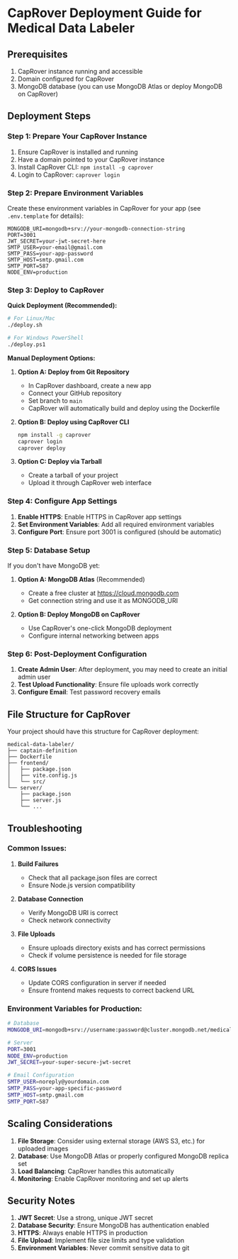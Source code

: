 # CapRover Deployment Guide for Medical Data Labeler

## Prerequisites

1. CapRover instance running and accessible
2. Domain configured for CapRover
3. MongoDB database (you can use MongoDB Atlas or deploy MongoDB on CapRover)

## Deployment Steps

### Step 1: Prepare Your CapRover Instance

1. Ensure CapRover is installed and running
2. Have a domain pointed to your CapRover instance
3. Install CapRover CLI: `npm install -g caprover`
4. Login to CapRover: `caprover login`

### Step 2: Prepare Environment Variables

Create these environment variables in CapRover for your app (see `.env.template` for details):

```
MONGODB_URI=mongodb+srv://your-mongodb-connection-string
PORT=3001
JWT_SECRET=your-jwt-secret-here
SMTP_USER=your-email@gmail.com
SMTP_PASS=your-app-password
SMTP_HOST=smtp.gmail.com
SMTP_PORT=587
NODE_ENV=production
```

### Step 3: Deploy to CapRover

**Quick Deployment (Recommended):**
```bash
# For Linux/Mac
./deploy.sh

# For Windows PowerShell
./deploy.ps1
```

**Manual Deployment Options:**

1. **Option A: Deploy from Git Repository**
   - In CapRover dashboard, create a new app
   - Connect your GitHub repository
   - Set branch to `main`
   - CapRover will automatically build and deploy using the Dockerfile

2. **Option B: Deploy using CapRover CLI**
   ```bash
   npm install -g caprover
   caprover login
   caprover deploy
   ```

3. **Option C: Deploy via Tarball**
   - Create a tarball of your project
   - Upload it through CapRover web interface

### Step 4: Configure App Settings

1. **Enable HTTPS**: Enable HTTPS in CapRover app settings
2. **Set Environment Variables**: Add all required environment variables
3. **Configure Port**: Ensure port 3001 is configured (should be automatic)

### Step 5: Database Setup

If you don't have MongoDB yet:

1. **Option A: MongoDB Atlas** (Recommended)
   - Create a free cluster at https://cloud.mongodb.com
   - Get connection string and use it as MONGODB_URI

2. **Option B: Deploy MongoDB on CapRover**
   - Use CapRover's one-click MongoDB deployment
   - Configure internal networking between apps

### Step 6: Post-Deployment Configuration

1. **Create Admin User**: After deployment, you may need to create an initial admin user
2. **Test Upload Functionality**: Ensure file uploads work correctly
3. **Configure Email**: Test password recovery emails

## File Structure for CapRover

Your project should have this structure for CapRover deployment:
```
medical-data-labeler/
├── captain-definition
├── Dockerfile
├── frontend/
│   ├── package.json
│   ├── vite.config.js
│   └── src/
└── server/
    ├── package.json
    ├── server.js
    └── ...
```

## Troubleshooting

### Common Issues:

1. **Build Failures**
   - Check that all package.json files are correct
   - Ensure Node.js version compatibility

2. **Database Connection**
   - Verify MongoDB URI is correct
   - Check network connectivity

3. **File Uploads**
   - Ensure uploads directory exists and has correct permissions
   - Check if volume persistence is needed for file storage

4. **CORS Issues**
   - Update CORS configuration in server if needed
   - Ensure frontend makes requests to correct backend URL

### Environment Variables for Production:

```bash
# Database
MONGODB_URI=mongodb+srv://username:password@cluster.mongodb.net/medical-labeler

# Server
PORT=3001
NODE_ENV=production
JWT_SECRET=your-super-secure-jwt-secret

# Email Configuration
SMTP_USER=noreply@yourdomain.com
SMTP_PASS=your-app-specific-password
SMTP_HOST=smtp.gmail.com
SMTP_PORT=587
```

## Scaling Considerations

1. **File Storage**: Consider using external storage (AWS S3, etc.) for uploaded images
2. **Database**: Use MongoDB Atlas or properly configured MongoDB replica set
3. **Load Balancing**: CapRover handles this automatically
4. **Monitoring**: Enable CapRover monitoring and set up alerts

## Security Notes

1. **JWT Secret**: Use a strong, unique JWT secret
2. **Database Security**: Ensure MongoDB has authentication enabled
3. **HTTPS**: Always enable HTTPS in production
4. **File Upload**: Implement file size limits and type validation
5. **Environment Variables**: Never commit sensitive data to git
